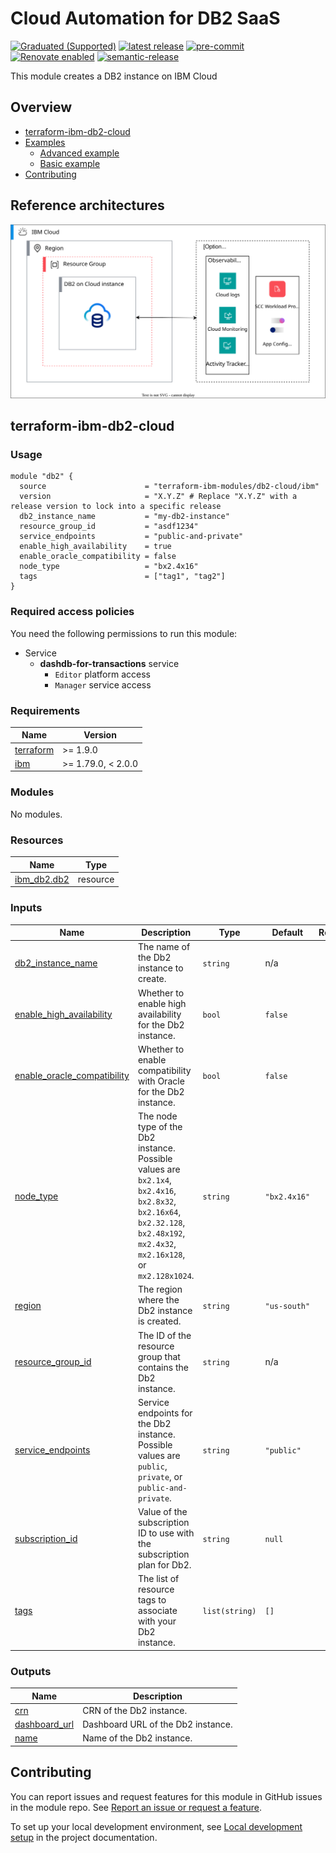 <!-- Update this title with a descriptive name. Use sentence case. -->
# Cloud Automation for DB2 SaaS

<!--
Update status and "latest release" badges:
  1. For the status options, see https://terraform-ibm-modules.github.io/documentation/#/badge-status
  2. Update the "latest release" badge to point to the correct module's repo. Replace "terraform-ibm-module-template" in two places.
-->
[![Graduated (Supported)](https://img.shields.io/badge/status-Graduated%20(Supported)-brightgreen?style=plastic)](https://terraform-ibm-modules.github.io/documentation/#/badge-status)
[![latest release](https://img.shields.io/github/v/release/terraform-ibm-modules/terraform-ibm-db2-cloud?logo=GitHub&sort=semver)](https://github.com/terraform-ibm-modules/terraform-ibm-db2-cloud/releases/latest)
[![pre-commit](https://img.shields.io/badge/pre--commit-enabled-brightgreen?logo=pre-commit&logoColor=white)](https://github.com/pre-commit/pre-commit)
[![Renovate enabled](https://img.shields.io/badge/renovate-enabled-brightgreen.svg)](https://renovatebot.com/)
[![semantic-release](https://img.shields.io/badge/%20%20%F0%9F%93%A6%F0%9F%9A%80-semantic--release-e10079.svg)](https://github.com/semantic-release/semantic-release)

<!--
Add a description of modules in this repo.
Expand on the repo short description in the .github/settings.yml file.

For information, see "Module names and descriptions" at
https://terraform-ibm-modules.github.io/documentation/#/implementation-guidelines?id=module-names-and-descriptions
-->

This module creates a DB2 instance on IBM Cloud

<!-- The following content is automatically populated by the pre-commit hook -->
<!-- BEGIN OVERVIEW HOOK -->
## Overview
* [terraform-ibm-db2-cloud](#terraform-ibm-db2-cloud)
* [Examples](./examples)
    * [Advanced example](./examples/advanced)
    * [Basic example](./examples/basic)
* [Contributing](#contributing)
<!-- END OVERVIEW HOOK -->


<!--
If this repo contains any reference architectures, uncomment the heading below and link to them.
(Usually in the `/reference-architectures` directory.)
See "Reference architecture" in the public documentation at
https://terraform-ibm-modules.github.io/documentation/#/implementation-guidelines?id=reference-architecture
-->
## Reference architectures
![db2-cloud](https://raw.githubusercontent.com/terraform-ibm-modules/terraform-ibm-db2-cloud/000066a70c717a4e443d8508ca723b73c0c5361f/reference-architectures/deployable-architecture-db2cloud.svg)

<!-- Replace this heading with the name of the root level module (the repo name) -->
## terraform-ibm-db2-cloud

### Usage

<!--
Add an example of the use of the module in the following code block.

Use real values instead of "var.<var_name>" or other placeholder values
unless real values don't help users know what to change.
-->

```hcl
module "db2" {
  source                      = "terraform-ibm-modules/db2-cloud/ibm"
  version                     = "X.Y.Z" # Replace "X.Y.Z" with a release version to lock into a specific release
  db2_instance_name           = "my-db2-instance"
  resource_group_id           = "asdf1234"
  service_endpoints           = "public-and-private"
  enable_high_availability    = true
  enable_oracle_compatibility = false
  node_type                   = "bx2.4x16"
  tags                        = ["tag1", "tag2"]
}
```

### Required access policies

<!-- PERMISSIONS REQUIRED TO RUN MODULE
If this module requires permissions, uncomment the following block and update
the sample permissions, following the format.
Replace the 'Sample IBM Cloud' service and roles with applicable values.
The required information can usually be found in the services official
IBM Cloud documentation.
To view all available service permissions, you can go in the
console at Manage > Access (IAM) > Access groups and click into an existing group
(or create a new one) and in the 'Access' tab click 'Assign access'.
-->

You need the following permissions to run this module:

- Service
    - **dashdb-for-transactions** service
        - `Editor` platform access
        - `Manager` service access

<!-- The following content is automatically populated by the pre-commit hook -->
<!-- BEGINNING OF PRE-COMMIT-TERRAFORM DOCS HOOK -->
### Requirements

| Name | Version |
|------|---------|
| <a name="requirement_terraform"></a> [terraform](#requirement\_terraform) | >= 1.9.0 |
| <a name="requirement_ibm"></a> [ibm](#requirement\_ibm) | >= 1.79.0, < 2.0.0 |

### Modules

No modules.

### Resources

| Name | Type |
|------|------|
| [ibm_db2.db2](https://registry.terraform.io/providers/IBM-Cloud/ibm/latest/docs/resources/db2) | resource |

### Inputs

| Name | Description | Type | Default | Required |
|------|-------------|------|---------|:--------:|
| <a name="input_db2_instance_name"></a> [db2\_instance\_name](#input\_db2\_instance\_name) | The name of the Db2 instance to create. | `string` | n/a | yes |
| <a name="input_enable_high_availability"></a> [enable\_high\_availability](#input\_enable\_high\_availability) | Whether to enable high availability for the Db2 instance. | `bool` | `false` | no |
| <a name="input_enable_oracle_compatibility"></a> [enable\_oracle\_compatibility](#input\_enable\_oracle\_compatibility) | Whether to enable compatibility with Oracle for the Db2 instance. | `bool` | `false` | no |
| <a name="input_node_type"></a> [node\_type](#input\_node\_type) | The node type of the Db2 instance. Possible values are `bx2.1x4`, `bx2.4x16`, `bx2.8x32`, `bx2.16x64`, `bx2.32.128`, `bx2.48x192`, `mx2.4x32`, `mx2.16x128`, or `mx2.128x1024`. | `string` | `"bx2.4x16"` | no |
| <a name="input_region"></a> [region](#input\_region) | The region where the Db2 instance is created. | `string` | `"us-south"` | no |
| <a name="input_resource_group_id"></a> [resource\_group\_id](#input\_resource\_group\_id) | The ID of the resource group that contains the Db2 instance. | `string` | n/a | yes |
| <a name="input_service_endpoints"></a> [service\_endpoints](#input\_service\_endpoints) | Service endpoints for the Db2 instance. Possible values are `public`, `private`, or `public-and-private`. | `string` | `"public"` | no |
| <a name="input_subscription_id"></a> [subscription\_id](#input\_subscription\_id) | Value of the subscription ID to use with the subscription plan for Db2. | `string` | `null` | no |
| <a name="input_tags"></a> [tags](#input\_tags) | The list of resource tags to associate with your Db2 instance. | `list(string)` | `[]` | no |

### Outputs

| Name | Description |
|------|-------------|
| <a name="output_crn"></a> [crn](#output\_crn) | CRN of the Db2 instance. |
| <a name="output_dashboard_url"></a> [dashboard\_url](#output\_dashboard\_url) | Dashboard URL of the Db2 instance. |
| <a name="output_name"></a> [name](#output\_name) | Name of the Db2 instance. |
<!-- END OF PRE-COMMIT-TERRAFORM DOCS HOOK -->

<!-- Leave this section as is so that your module has a link to local development environment set-up steps for contributors to follow -->
## Contributing

You can report issues and request features for this module in GitHub issues in the module repo. See [Report an issue or request a feature](https://github.com/terraform-ibm-modules/.github/blob/main/.github/SUPPORT.md).

To set up your local development environment, see [Local development setup](https://terraform-ibm-modules.github.io/documentation/#/local-dev-setup) in the project documentation.
